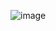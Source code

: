![image](https://github.com/PriyanshFatwani/21102161/assets/144089981/fcd59b78-2e37-4c64-be01-610292a7d2af)
